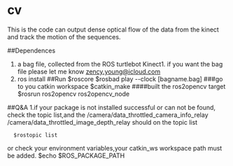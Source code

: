 # cv
  This is the code can output dense optical flow of the data from the kinect and track the motion of the sequences.

##Dependences
  1. a bag file, collected from the ROS turtlebot Kinect1. if you want the bag file please let me know zency.young@icloud.com
  2. ros install 
##Run 
    $roscore
    $rosbad play --clock [bagname.bag]
    ###go to you catkin workspace 
    $catkin_make
    ####built the ros2opencv target
    $rosrun ros2opencv ros2opencv_node
    
##Q&A
  1.if your package is not installed successful or can not be found,
    check the topic list,and the 
      /camera/data_throttled_camera_info_relay
      /camera/data_throttled_image_depth_relay
    should on the topic list

      $rostopic list 
  or check your environment variables,your catkin_ws workspace path must be added.
    $echo $ROS_PACKAGE_PATH
